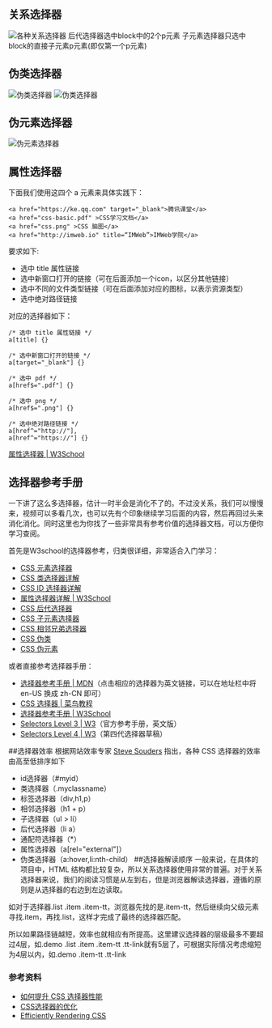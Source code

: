## 关系选择器
![各种关系选择器](http://ww1.sinaimg.cn/large/b7f2e8afgy1fvpe2azgnkj20yg0guaf9.jpg)
后代选择器选中block中的2个p元素
子元素选择器只选中block的直接子元素p元素(即仅第一个p元素)

## 伪类选择器
![伪类选择器](http://ww1.sinaimg.cn/large/b7f2e8afgy1fvpe30hncfj20yg0huams.jpg)
![伪类选择器](http://ww1.sinaimg.cn/large/b7f2e8afgy1fvpe3jcvq4j20ur0avgpo.jpg)

## 伪元素选择器

![伪元素选择器](http://ww1.sinaimg.cn/large/b7f2e8afgy1fvpe441uwpj20ui0la4ik.jpg)

## 属性选择器
下面我们使用这四个 a 元素来具体实践下：

```
<a href="https://ke.qq.com" target="_blank">腾讯课堂</a>
<a href="css-basic.pdf" >CSS学习文档</a>
<a href="css.png" >CSS 脑图</a>
<a href="http://imweb.io" title=“IMWeb”>IMWeb学院</a>
```

要求如下:
- 选中 title 属性链接
- 选中新窗口打开的链接（可在后面添加一个icon，以区分其他链接）
- 选中不同的文件类型链接（可在后面添加对应的图标，以表示资源类型）
- 选中绝对路径链接

对应的选择器如下：
```
/* 选中 title 属性链接 */
a[title] {}

/* 选中新窗口打开的链接 */
a[target="_blank"] {}

/* 选中 pdf */
a[href$=".pdf"] {}

/* 选中 png */
a[href$=".png"] {}

/* 选中绝对路径链接 */
a[href^="http://"],
a[href^="https://"] {}
```
[属性选择器 | W3School](http://www.w3school.com.cn/css/css_selector_attribute.asp)

## 选择器参考手册

一下讲了这么多选择器，估计一时半会是消化不了的。不过没关系，我们可以慢慢来，视频可以多看几次，也可以先有个印象继续学习后面的内容，然后再回过头来消化消化。同时这里也为你找了一些非常具有参考价值的选择器文档，可以方便你学习查阅。

首先是W3school的选择器参考，归类很详细，非常适合入门学习：

*   [CSS 元素选择器](http://www.w3school.com.cn/css/css_selector_type.asp)
*   [CSS 类选择器详解](http://www.w3school.com.cn/css/css_selector_class.asp)
*   [CSS ID 选择器详解](http://www.w3school.com.cn/css/css_selector_id.asp)
*   [属性选择器详解 | W3School](http://www.w3school.com.cn/css/css_selector_attribute.asp)
*   [CSS 后代选择器](http://www.w3school.com.cn/css/css_selector_descendant.asp)
*   [CSS 子元素选择器](http://www.w3school.com.cn/css/css_selector_child.asp)
*   [CSS 相邻兄弟选择器](http://www.w3school.com.cn/css/css_selector_adjacent_sibling.asp)
*   [CSS 伪类](http://www.w3school.com.cn/css/css_pseudo_classes.asp)
*   [CSS 伪元素](http://www.w3school.com.cn/css/css_pseudo_elements.asp)

或者直接参考选择器手册：

*   [选择器参考手册 | MDN](https://developer.mozilla.org/zh-CN/docs/Web/CSS/CSS_Selectors)（点击相应的选择器为英文链接，可以在地址栏中将 en-US 换成 zh-CN 即可）
*   [CSS 选择器 | 菜鸟教程](http://www.runoob.com/cssref/css-selectors.html)
*   [选择器参考手册 | W3School](http://www.w3school.com.cn/cssref/css_selectors.asp)
*   [Selectors Level 3 | W3](https://www.w3.org/TR/selectors/#selectors)（官方参考手册，英文版）
*   [Selectors Level 4 | W3](https://drafts.csswg.org/selectors-4/)（第四代选择器草稿）

##选择器效率
根据网站效率专家 [Steve Souders](http://stevesouders.com/) 指出，各种 CSS 选择器的效率由高至低排序如下
- id选择器（#myid）
- 类选择器（.myclassname）
- 标签选择器（div,h1,p）
- 相邻选择器（h1 + p）
- 子选择器（ul > li）
- 后代选择器（li a）
- 通配符选择器（*）
- 属性选择器（a[rel="external"]）
- 伪类选择器（a:hover,li:nth-child）
  ##选择器解读顺序
  一般来说，在具体的项目中，HTML 结构都比较复杂，所以关系选择器使用非常的普遍。对于关系选择器来说，我们的阅读习惯是从左到右，但是浏览器解读选择器，遵循的原则是从选择器的右边到左边读取。

如对于选择器.list .item .item-tt，浏览器先找的是.item-tt，然后继续向父级元素寻找.item，再找.list，这样才完成了最终的选择器匹配。

所以如果路径链越短，效率也就相应有所提高。这里建议选择器的层级最多不要超过4层，如.demo .list .item .item-tt .tt-link就有5层了，可根据实际情况考虑缩短为4层以内，如.demo .item-tt .tt-link
### 参考资料

*   [如何提升 CSS 选择器性能](http://www.jianshu.com/p/268c7f3dd7a6)
*   [CSS选择器的优化](https://www.w3cplus.com/css/css-selector-performance)
*   [Efficiently Rendering CSS](https://css-tricks.com/efficiently-rendering-css/)